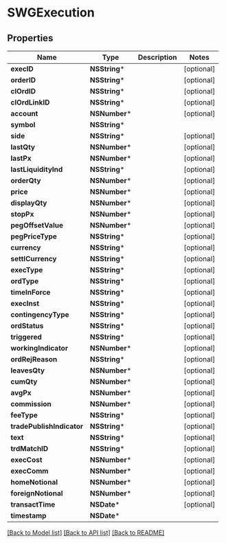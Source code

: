 # SWGExecution

## Properties
Name | Type | Description | Notes
------------ | ------------- | ------------- | -------------
**execID** | **NSString*** |  | [optional] 
**orderID** | **NSString*** |  | [optional] 
**clOrdID** | **NSString*** |  | [optional] 
**clOrdLinkID** | **NSString*** |  | [optional] 
**account** | **NSNumber*** |  | [optional] 
**symbol** | **NSString*** |  | 
**side** | **NSString*** |  | [optional] 
**lastQty** | **NSNumber*** |  | [optional] 
**lastPx** | **NSNumber*** |  | [optional] 
**lastLiquidityInd** | **NSString*** |  | [optional] 
**orderQty** | **NSNumber*** |  | [optional] 
**price** | **NSNumber*** |  | [optional] 
**displayQty** | **NSNumber*** |  | [optional] 
**stopPx** | **NSNumber*** |  | [optional] 
**pegOffsetValue** | **NSNumber*** |  | [optional] 
**pegPriceType** | **NSString*** |  | [optional] 
**currency** | **NSString*** |  | [optional] 
**settlCurrency** | **NSString*** |  | [optional] 
**execType** | **NSString*** |  | [optional] 
**ordType** | **NSString*** |  | [optional] 
**timeInForce** | **NSString*** |  | [optional] 
**execInst** | **NSString*** |  | [optional] 
**contingencyType** | **NSString*** |  | [optional] 
**ordStatus** | **NSString*** |  | [optional] 
**triggered** | **NSString*** |  | [optional] 
**workingIndicator** | **NSNumber*** |  | [optional] 
**ordRejReason** | **NSString*** |  | [optional] 
**leavesQty** | **NSNumber*** |  | [optional] 
**cumQty** | **NSNumber*** |  | [optional] 
**avgPx** | **NSNumber*** |  | [optional] 
**commission** | **NSNumber*** |  | [optional] 
**feeType** | **NSString*** |  | [optional] 
**tradePublishIndicator** | **NSString*** |  | [optional] 
**text** | **NSString*** |  | [optional] 
**trdMatchID** | **NSString*** |  | [optional] 
**execCost** | **NSNumber*** |  | [optional] 
**execComm** | **NSNumber*** |  | [optional] 
**homeNotional** | **NSNumber*** |  | [optional] 
**foreignNotional** | **NSNumber*** |  | [optional] 
**transactTime** | **NSDate*** |  | [optional] 
**timestamp** | **NSDate*** |  | 

[[Back to Model list]](../README.md#documentation-for-models) [[Back to API list]](../README.md#documentation-for-api-endpoints) [[Back to README]](../README.md)


